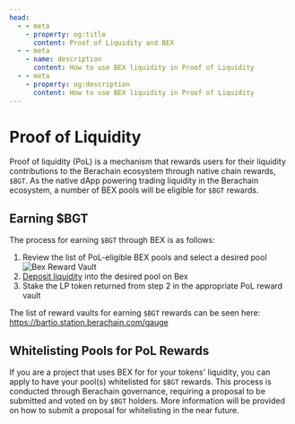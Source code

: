 ```yaml
---
head:
  - - meta
    - property: og:title
      content: Proof of Liquidity and BEX
  - - meta
    - name: description
      content: How to use BEX liquidity in Proof of Liquidity
  - - meta
    - property: og:description
      content: How to use BEX liquidity in Proof of Liquidity
---
```


# Proof of Liquidity

Proof of liquidity (PoL) is a mechanism that rewards users for their liquidity contributions to the Berachain ecosystem through native chain rewards, `$BGT`. As the native dApp powering trading liquidity in the Berachain ecosystem, a number of BEX pools will be eligible for `$BGT` rewards.

## Earning $BGT

The process for earning `$BGT` through BEX is as follows:

1. Review the list of PoL-eligible BEX pools and select a desired pool
   ![Bex Reward Vault](/assets/bex-gauge.png)
2. [Deposit liquidity](/learn/guides/liquidity/intro) into the desired pool on Bex
3. Stake the LP token returned from step 2 in the appropriate PoL reward vault

The list of reward vaults for earning `$BGT` rewards can be seen here:
https://bartio.station.berachain.com/gauge

## Whitelisting Pools for PoL Rewards

If you are a project that uses BEX for for your tokens' liquidity, you can apply to have your pool(s) whitelisted for `$BGT` rewards. This process is conducted through Berachain governance, requiring a proposal to be submitted and voted on by `$BGT` holders. More information will be provided on how to submit a proposal for whitelisting in the near future.
